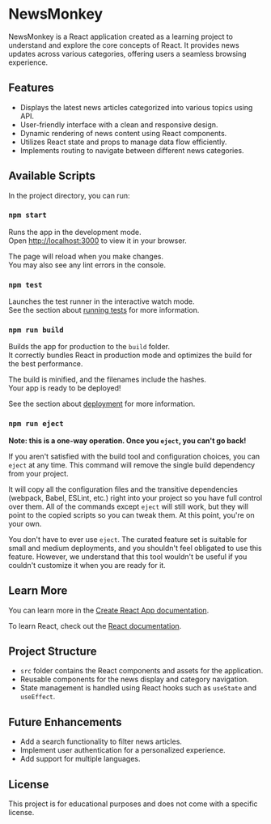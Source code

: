 # NewsMonkey

NewsMonkey is a React application created as a learning project to understand and explore the core concepts of React. It provides news updates across various categories, offering users a seamless browsing experience.

## Features

- Displays the latest news articles categorized into various topics using API.
- User-friendly interface with a clean and responsive design.
- Dynamic rendering of news content using React components.
- Utilizes React state and props to manage data flow efficiently.
- Implements routing to navigate between different news categories.

## Available Scripts

In the project directory, you can run:

### `npm start`

Runs the app in the development mode.  
Open [http://localhost:3000](http://localhost:3000) to view it in your browser.

The page will reload when you make changes.  
You may also see any lint errors in the console.

### `npm test`

Launches the test runner in the interactive watch mode.  
See the section about [running tests](https://facebook.github.io/create-react-app/docs/running-tests) for more information.

### `npm run build`

Builds the app for production to the `build` folder.  
It correctly bundles React in production mode and optimizes the build for the best performance.

The build is minified, and the filenames include the hashes.  
Your app is ready to be deployed!

See the section about [deployment](https://facebook.github.io/create-react-app/docs/deployment) for more information.

### `npm run eject`

**Note: this is a one-way operation. Once you `eject`, you can't go back!**

If you aren't satisfied with the build tool and configuration choices, you can `eject` at any time. This command will remove the single build dependency from your project.

It will copy all the configuration files and the transitive dependencies (webpack, Babel, ESLint, etc.) right into your project so you have full control over them. All of the commands except `eject` will still work, but they will point to the copied scripts so you can tweak them. At this point, you're on your own.

You don't have to ever use `eject`. The curated feature set is suitable for small and medium deployments, and you shouldn't feel obligated to use this feature. However, we understand that this tool wouldn't be useful if you couldn't customize it when you are ready for it.

## Learn More

You can learn more in the [Create React App documentation](https://facebook.github.io/create-react-app/docs/getting-started).

To learn React, check out the [React documentation](https://reactjs.org/).

## Project Structure

- `src` folder contains the React components and assets for the application.
- Reusable components for the news display and category navigation.
- State management is handled using React hooks such as `useState` and `useEffect`.

## Future Enhancements

- Add a search functionality to filter news articles.
- Implement user authentication for a personalized experience.
- Add support for multiple languages.

## License

This project is for educational purposes and does not come with a specific license.
